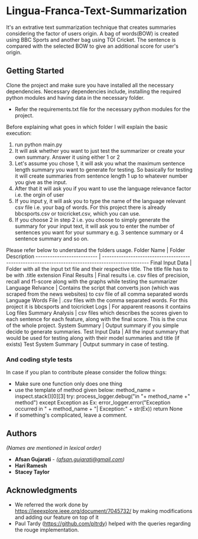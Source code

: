 # Lingua-Franca-Text-Summarization

It's an extrative text summarization technique that creates summaries considering the factor of users origin.
A bag of words(BOW) is created using BBC Sports and another bag using TOI Cricket. The sentence is compared with the selected BOW to give an additional score for user's origin.

## Getting Started
Clone the project and make sure you have installed all the necessary dependencies. 
Necessary dependencies include, installing the required python modules and having data in the necessary folder. 
* Refer the requirements.txt file for the necessary python modules for the project. 

Before explaining what goes in which folder I will explain the basic execution:
1. run python main.py
2. It will ask whether you want to just test the summarizer or create your own summary. Answer it using either 1 or 2 
3. Let's assume you chose 1, it will ask you what the maximum sentence length summary you want to generate for testing. So basically for testing it will create summaries from sentence length 1 up to whatever number you give as the input.
4. After that it will ask you if you want to use the language relevance factor i.e. the orgin of user
5. If you input y, it will ask you to type the name of the language relevant csv file i.e. your bag of words. For this project there is already bbcsports.csv or toicricket.csv, which you can use. 
6. If you choose 2 in step 2 i.e. you choose to simply generate the summary for your input text, it will ask you to enter the number of sentences you want for your summary e.g. 3 sentence summary or 4 sentence summary and so on.

Please refer below to understand the folders usage.
Folder Name	|	Folder Description
--------------------------	|	-------------------------------------------------------------------------------------------------
Final Input Data	|	Folder with all the input txt file and their respective title. The title file has to be with .title extension
Final Results	|	Final results i.e. csv files of precision, recall and f1-score along with the graphs while testing the summarizer
Language Relvance	|	Contains the script that converts json (which was scraped from the news websites) to csv file of all comma separated words
Language Words File	|	.csv files with the comma separated words. For this project it is bbcsports and toicricket
Logs	|	For apparent reasons it contains Log files
Summary Analysis	|	csv files which describes the scores given to each sentence for each feature, along with the final score. This is the crux of the whole project.
System Summary	|	Output summary if you simple decide to generate summaries. 
Test Input Data	|	All the input summary that would be used for testing along with their model summaries and title (if exists)
Test System Summary	|	Output summary in case of testing.

### And coding style tests

In case if you plan to contribute please consider the follow things:
* Make sure one function only does one thing
* use the template of method given below: 
method_name = inspect.stack()[0][3]
try:
process_logger.debug("in "+ method_name +" method")
except Exception as Ex:
 	error_logger.error("Exception occurred in " + method_name + "| Exception:" + str(Ex))
 	return None
* if something's complicated, leave a comment. 


## Authors 
*(Names are mentioned in lexical order)*

* **Afsan Gujarati** - *(afsan.gujarati@gmail.com)* 
* **Hari Ramesh**
* **Stacey Taylor**

## Acknowledgments

* We referred the work done by https://ieeexplore.ieee.org/document/7045732/ by making modifications and adding our feature on top of it
* Paul Tardy (https://github.com/pltrdy) helped with the queries regarding the rouge implementation.
